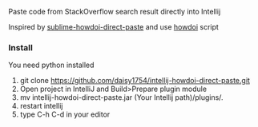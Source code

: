 Paste code from StackOverflow search result directly into Intellij

Inspired by [sublime-howdoi-direct-paste](https://github.com/azac/sublime-howdoi-direct-paste) and use [howdoi](https://github.com/gleitz/howdoi) script

### Install
You need python installed

1. git clone https://github.com/daisy1754/intellij-howdoi-direct-paste.git
2. Open project in IntelliJ and Build>Prepare plugin module
3. mv intellij-howdoi-direct-paste.jar (Your Intellij path)/plugins/.
4. restart intellij
5. type C-h C-d in your editor
